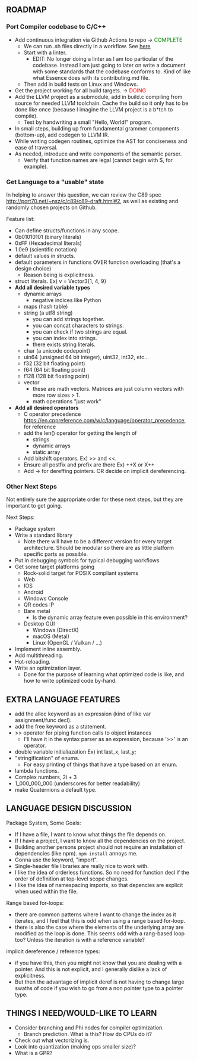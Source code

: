 ## ROADMAP

### Port Compiler codebase to C/C++
- Add continuous integration via Github Actions to repo -> <span style="color:green">COMPLETE</span>
  - We can run .sh files directly in a workflow. See <a href="https://docs.github.com/en/actions/learn-github-actions/essential-features-of-github-actions#adding-scripts-to-your-workflow">here</a>
  - Start with a linter.
    - EDIT: No longer doing a linter as I am too particular of the codebase. Instead I am just going to later on write a document with some standards that the codebase conforms to. Kind of like what Essence does with its contributing.md file.
  - Then add in build tests on Linux and Windows.
- Get the project working for all build targets. -> <span style="color:red">DOING
- Add the LLVM project as a submodule, add in build.c compiling from source for needed LLVM toolchain. Cache the build so it only has to be done like once (because I imagine the LLVM project is a b*tch to compile).
  - Test by handwriting a small "Hello, World!" program.
- In small steps, building up from fundamental grammer components (bottom-up), add codegen to LLVM IR.
- While writing codegen routines, optimize the AST for conciseness and ease of traversal.
- As needed, introduce and write components of the semantic parser.
  - Verify that function names are legal (cannot begin with $, for example).

### Get Language to a "usable" state

In helping to answer this question, we can review the C89 spec http://port70.net/~nsz/c/c89/c89-draft.html#2, as well as existing and randomly chosen projects on Github.

Feature list:
- Can define structs/functions in any scope.
- 0b01010101 (binary literals)
- 0xFF (Hexadecimal literals)
- 1.0e9 (scientific notation)
- default values in structs.
- default parameters in functions OVER function overloading (that's a design choice)
  - Reason being is explicitness.
- struct literals. Ex) v = Vector3{1, 4, 9}
- **Add all desired variable types**
  - dynamic arrays
    - negative indices like Python
  - maps (hash table)
  - string (a utf8 string)
    - you can add strings together.
    - you can concat characters to strings.
    - you can check if two strings are equal.
    - you can index into strings.
    - there exists string literals.
  - char (a unicode codepoint)
  - uin64 (unsigned 64 bit integer), uint32, int32, etc...
  - f32 (32 bit floating point)
  - f64 (64 bit floating point)
  - f128 (128 bit floating point)
  - vector
    - these are math vectors. Matrices are just column vectors with more row sizes > 1.
    - math operations "just work"
- **Add all desired operators**
  - C operator precedence https://en.cppreference.com/w/c/language/operator_precedence, for reference
  - add the len() operator for getting the length of
    - strings
    - dynamic arrays
    - static array
  - Add bitshift operators. Ex) >> and <<.
  - Ensure all postfix and prefix are there Ex) ++X or X++
  - Add -> for dereffing pointers. OR decide on implicit dereferencing.


### Other Next Steps

Not entirely sure the appropriate order for these next steps, but they are important to get going.

Next Steps:
- Package system 
- Write a standard library
  - Note there will have to be a different version for every target architecture. Should be modular so there are as little platform specific parts as possible.
- Put in debugging symbols for typical debugging workflows
- Get some target platforms going
  - Rock-solid target for POSIX compliant systems
  - Web
  - IOS
  - Android
  - Windows Console
  - QR codes :P
  - Bare metal
    - Is the dynamic array feature even possible in this environment?
  - Desktop GUI
    - Windows (DirectX)
    - macOS (Metal)
    - Linux (OpenGL / Vulkan / ...)
- Implement inline assembly.
- Add multithreading.
- Hot-reloading.
- Write an optimization layer.
  - Done for the purpose of learning what optimized code is like, and how to write optimized code by-hand.

## EXTRA LANGUAGE FEATURES
- add the alloc keyword as an expression (kind of like var assignment/func decl).
- add the free keyword as a statement.
- \>> operator for piping function calls to object instances
    - I'll have it in the syntax parser as an expression, because '>>' is an operator.
- double variable initialiazation
    Ex) int last_x, last_y;
- "stringification" of enums.
  - For easy printing of things that have a type based on an enum.
- lambda functions.
- Complex numbers, 2i + 3
- 1_000_000_000 (underscores for better readability)
- make Quaternions a default type.

## LANGUAGE DESIGN DISCUSSION

Package System, Some Goals:
- If I have a file, I want to know what things the file depends on.
- If I have a project, I want to know all the dependencies on the project.
- Building another persons project should not require an installation of dependencies (like npm). ```npm install``` annoys me.
- Gonna use the keyword, "import".
- Single-header file libraries are really nice to work with.
- I like the idea of orderless functions. So no need for function decl if the order of definition at top-level scope changes.
- I like the idea of namespacing imports, so that depencies are explicit when used within the file.

Range based for-loops:
- there are common patterns where I want to change the index as it iterates, and I feel that this is odd when using a range based for-loop.
- there is also the case where the elements of the underlying array are modified as the loop is done. This seems odd with a 
rang-based loop too? Unless the iteration is with a reference variable?

implicit dereference / reference types:
- if you have this, then you might not know that you are dealing with a pointer. And this is not explicit, and I generally dislike a lack of explicitness.
- But then the advantage of implicit deref is not having to change large swaths of code if you wish to go from a non pointer type to a pointer type.

## THINGS I NEED/WOULD-LIKE TO LEARN
- Consider branching and Phi nodes for compiler optimization.
    - Branch prediction. What is this? How do CPUs do it?
- Check out what vectorizing is.
- Look into quantization (making ops smaller size)?
- What is a GPR?
